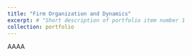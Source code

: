 ```yaml
---
title: "Firm Organization and Dynamics"
excerpt: # "Short description of portfolio item number 1
collection: portfolio
---
```


AAAA